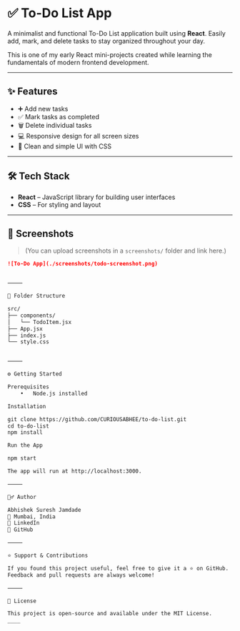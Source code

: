 # ✅ To-Do List App

A minimalist and functional To-Do List application built using **React**. Easily add, mark, and delete tasks to stay organized throughout your day.

This is one of my early React mini-projects created while learning the fundamentals of modern frontend development.

---

## ✨ Features

- ➕ Add new tasks
- ✅ Mark tasks as completed
- 🗑️ Delete individual tasks
- 💻 Responsive design for all screen sizes
- 🎯 Clean and simple UI with CSS

---

## 🛠️ Tech Stack

- **React** – JavaScript library for building user interfaces
- **CSS** – For styling and layout

---

## 📸 Screenshots

> (You can upload screenshots in a `screenshots/` folder and link here.)

```md
![To-Do App](./screenshots/todo-screenshot.png)


⸻

📂 Folder Structure

src/
├── components/
│   └── TodoItem.jsx
├── App.jsx
├── index.js
└── style.css


⸻

⚙️ Getting Started

Prerequisites
	•	Node.js installed

Installation

git clone https://github.com/CURIOUSABHEE/to-do-list.git
cd to-do-list
npm install

Run the App

npm start

The app will run at http://localhost:3000.

⸻

🙋‍♂️ Author

Abhishek Suresh Jamdade
📍 Mumbai, India
🔗 LinkedIn
🐙 GitHub

⸻

⭐ Support & Contributions

If you found this project useful, feel free to give it a ⭐ on GitHub.
Feedback and pull requests are always welcome!

⸻

📄 License

This project is open-source and available under the MIT License.
____
